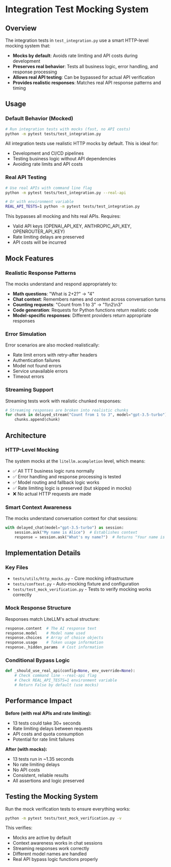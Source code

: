 # Integration Test Mocking System

## Overview

The integration tests in `test_integration.py` use a smart HTTP-level mocking system that:

- **Mocks by default**: Avoids rate limiting and API costs during development
- **Preserves real behavior**: Tests all business logic, error handling, and response processing  
- **Allows real API testing**: Can be bypassed for actual API verification
- **Provides realistic responses**: Matches real API response patterns and timing

## Usage

### Default Behavior (Mocked)

```bash
# Run integration tests with mocks (fast, no API costs)
python -m pytest tests/test_integration.py
```

All integration tests use realistic HTTP mocks by default. This is ideal for:
- Development and CI/CD pipelines
- Testing business logic without API dependencies
- Avoiding rate limits and API costs

### Real API Testing

```bash
# Use real APIs with command line flag
python -m pytest tests/test_integration.py --real-api

# Or with environment variable
REAL_API_TESTS=1 python -m pytest tests/test_integration.py
```

This bypasses all mocking and hits real APIs. Requires:
- Valid API keys (OPENAI_API_KEY, ANTHROPIC_API_KEY, OPENROUTER_API_KEY)
- Rate limiting delays are preserved
- API costs will be incurred

## Mock Features

### Realistic Response Patterns

The mocks understand and respond appropriately to:

- **Math questions**: "What is 2+2?" → "4"
- **Chat context**: Remembers names and context across conversation turns
- **Counting requests**: "Count from 1 to 3" → "1\n2\n3"
- **Code generation**: Requests for Python functions return realistic code
- **Model-specific responses**: Different providers return appropriate responses

### Error Simulation

Error scenarios are also mocked realistically:

- Rate limit errors with retry-after headers
- Authentication failures 
- Model not found errors
- Service unavailable errors
- Timeout errors

### Streaming Support

Streaming tests work with realistic chunked responses:

```python
# Streaming responses are broken into realistic chunks
for chunk in delayed_stream("Count from 1 to 3", model="gpt-3.5-turbo"):
    chunks.append(chunk)
```

## Architecture

### HTTP-Level Mocking

The system mocks at the `litellm.acompletion` level, which means:

- ✅ All TTT business logic runs normally
- ✅ Error handling and response processing is tested
- ✅ Model routing and fallback logic works
- ✅ Rate limiting logic is preserved (but skipped in mocks)
- ❌ No actual HTTP requests are made

### Smart Context Awareness

The mocks understand conversation context for chat sessions:

```python
with delayed_chat(model="gpt-3.5-turbo") as session:
    session.ask("My name is Alice")  # Establishes context
    response = session.ask("What's my name?")  # Returns "Your name is Alice"
```

## Implementation Details

### Key Files

- `tests/utils/http_mocks.py` - Core mocking infrastructure
- `tests/conftest.py` - Auto-mocking fixture and configuration
- `tests/test_mock_verification.py` - Tests to verify mocking works correctly

### Mock Response Structure

Responses match LiteLLM's actual structure:

```python
response.content  # The AI response text
response.model    # Model name used
response.choices  # Array of choice objects
response.usage    # Token usage information
response._hidden_params  # Cost information
```

### Conditional Bypass Logic

```python
def _should_use_real_api(config=None, env_override=None):
    # Check command line --real-api flag
    # Check REAL_API_TESTS=1 environment variable
    # Return False by default (use mocks)
```

## Performance Impact

**Before (with real APIs and rate limiting):**
- 13 tests could take 30+ seconds
- Rate limiting delays between requests
- API costs and quota consumption
- Potential for rate limit failures

**After (with mocks):**
- 13 tests run in ~1.35 seconds
- No rate limiting delays
- No API costs
- Consistent, reliable results
- All assertions and logic preserved

## Testing the Mocking System

Run the mock verification tests to ensure everything works:

```bash
python -m pytest tests/test_mock_verification.py -v
```

This verifies:
- Mocks are active by default
- Context awareness works in chat sessions
- Streaming responses work correctly
- Different model names are handled
- Real API bypass logic functions properly